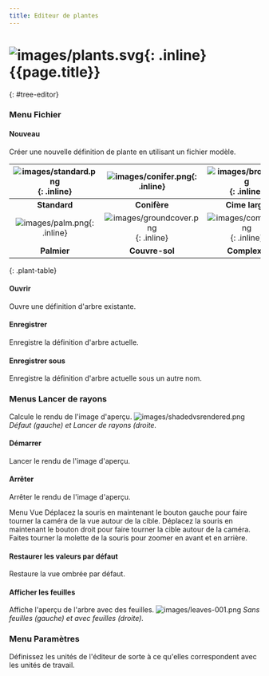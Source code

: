 ```yaml
---
title: Editeur de plantes
---
```

<!-- TODO: This could use an update. But the material is a start.  Let's localize what is here.  We can fill in the details later.-->

# ![images/plants.svg](images/plants.svg){: .inline} {{page.title}}
{: #tree-editor}

### Menu Fichier

#### Nouveau
Créer une nouvelle définition de plante en utilisant un fichier modèle.

 | ![images/standard.png](images/standard.png){: .inline} | ![images/conifer.png](images/conifer.png){: .inline} | ![images/broad.png](images/broad.png){: .inline} |
 |:-------------------------------------------:|:-----------------------------------------:|:-------------------------------------:|
 | **Standard**                                |   **Conifère**                             | **Cime large**                       |
 | ![images/palm.png](images/palm.png){: .inline}         | ![images/groundcover.png](images/groundcover.png){: .inline} | ![images/complex.png](images/complex.png){: .inline} |
 | **Palmier**                                    |  **Couvre-sol**                          | **Complexe**                                  
{: .plant-table}

#### Ouvrir
Ouvre une définition d'arbre existante.

#### Enregistrer
Enregistre la définition d'arbre actuelle.

#### Enregistrer sous
Enregistre la définition d'arbre actuelle sous un autre nom.

### Menus Lancer de rayons
Calcule le rendu de l'image d'aperçu.
![images/shadedvsrendered.png](images/shadedvsrendered.png)
*Défaut (gauche) et Lancer de rayons (droite.*

#### Démarrer
Lancer le rendu de l'image d'aperçu.

#### Arrêter
Arrêter le rendu de l'image d'aperçu.

Menu Vue
Déplacez la souris en maintenant le bouton gauche pour faire tourner la caméra de la vue autour de la cible.
Déplacez la souris en maintenant le bouton droit pour faire tourner la cible autour de la caméra. 
Faites tourner la molette de la souris pour zoomer en avant et en arrière.

#### Restaurer les valeurs par défaut
Restaure la vue ombrée par défaut.

#### Afficher les feuilles
Affiche l'aperçu de l'arbre avec des feuilles.
![images/leaves-001.png](images/leaves-001.png)
*Sans feuilles (gauche) et avec feuilles (droite).*

### Menu Paramètres
Définissez les unités de l'éditeur de sorte à ce qu'elles correspondent avec les unités de travail. 